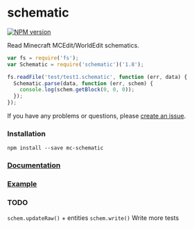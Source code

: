 # schematic

[![NPM version](https://img.shields.io/npm/v/mc-schematic.svg)](http://npmjs.com/package/mc-schematic)

Read Minecraft MCEdit/WorldEdit schematics.

```js
var fs = require('fs');
var Schematic = require('schematic')('1.8');

fs.readFile('test/test1.schematic', function (err, data) {
  Schematic.parse(data, function (err, schem) {
    console.log(schem.getBlock(0, 0, 0));
  });
});
```

If you have any problems or questions, please
[create an issue](https://github.com/1b8/schematic/issues).

### Installation
```
npm install --save mc-schematic
```

### [Documentation](https://github.com/1b8/schematic/blob/master/doc/api.md)
### [Example](https://github.com/1b8/schematic/blob/master/doc/examples.js)

### TODO
`schem.updateRaw()` + entities
`schem.write()`
Write more tests
